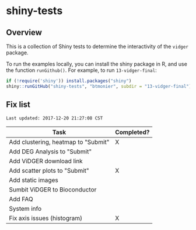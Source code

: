# shiny-tests

## Overview

This is a collection of Shiny tests to determine the interactivity of the `vidger` package.

To run the examples locally, you can install the shiny package in R, and use the function `runGithub()`. For example, to run `13-vidger-final`:

``` r
if (!require('shiny')) install.packages("shiny")
shiny::runGitHub("shiny-tests", "btmonier", subdir = "13-vidger-final")
```


## Fix list

```
Last updated: 2017-12-20 21:27:08 CST
```

| Task                                | Completed? |
|-------------------------------------|------------|
| Add clustering, heatmap to "Submit" | X					 |
| Add DEG Analysis to "Submit" 				|            |
| Add ViDGER download link 						|            |
| Add scatter plots to "Submit" 			| X          |
| Add static images 									|            |
| Sumbit ViDGER to Bioconductor 			|            |
| Add FAQ 														|  					 |
| System info 												|  					 |
| Fix axis issues (histogram)					| X					 |